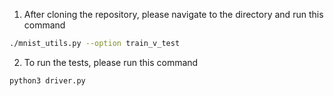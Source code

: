 1. After cloning the repository, please navigate to the directory and run this command
```bash
./mnist_utils.py --option train_v_test
```
2. To run the tests, please run this command
```bash
python3 driver.py
```
